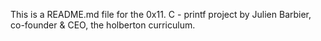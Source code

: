 This is a README.md file for the 0x11. C - printf project by Julien Barbier, co-founder & CEO, the holberton curriculum.
